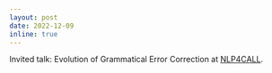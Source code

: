 ```yaml
---
layout: post
date: 2022-12-09
inline: true
---
```


Invited talk: Evolution of Grammatical Error Correction at <a href="https://spraakbanken.gu.se/en/research/themes/icall/nlp4call-workshop-series/nlp4call2022">NLP4CALL</a>.
